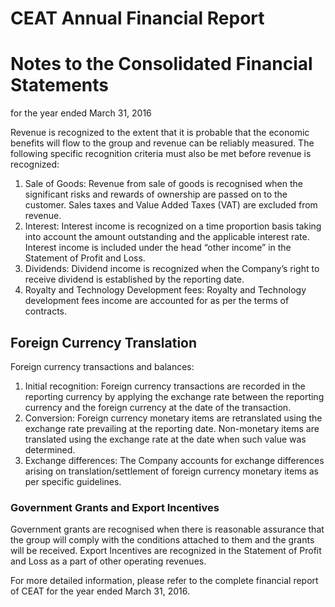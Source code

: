 # CEAT Annual Financial Report

# Notes to the Consolidated Financial Statements

for the year ended March 31, 2016

Revenue is recognized to the extent that it is probable that the economic benefits will flow to the group and revenue can be reliably measured. The following specific recognition criteria must also be met before revenue is recognized:

1. Sale of Goods: Revenue from sale of goods is recognised when the significant risks and rewards of ownership are passed on to the customer. Sales taxes and Value Added Taxes (VAT) are excluded from revenue.
2. Interest: Interest income is recognized on a time proportion basis taking into account the amount outstanding and the applicable interest rate. Interest income is included under the head “other income” in the Statement of Profit and Loss.
3. Dividends: Dividend income is recognized when the Company’s right to receive dividend is established by the reporting date.
4. Royalty and Technology Development fees: Royalty and Technology development fees income are accounted for as per the terms of contracts.

## Foreign Currency Translation

Foreign currency transactions and balances:

1. Initial recognition: Foreign currency transactions are recorded in the reporting currency by applying the exchange rate between the reporting currency and the foreign currency at the date of the transaction.
2. Conversion: Foreign currency monetary items are retranslated using the exchange rate prevailing at the reporting date. Non-monetary items are translated using the exchange rate at the date when such value was determined.
3. Exchange differences: The Company accounts for exchange differences arising on translation/settlement of foreign currency monetary items as per specific guidelines.

### Government Grants and Export Incentives

Government grants are recognised when there is reasonable assurance that the group will comply with the conditions attached to them and the grants will be received. Export Incentives are recognized in the Statement of Profit and Loss as a part of other operating revenues.

For more detailed information, please refer to the complete financial report of CEAT for the year ended March 31, 2016.